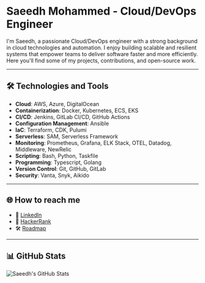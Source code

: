 # Saeedh Mohammed - Cloud/DevOps Engineer

I'm Saeedh, a passionate Cloud/DevOps engineer with a strong background in cloud technologies and automation. I enjoy building scalable and resilient systems that empower teams to deliver software faster and more efficiently. Here you'll find some of my projects, contributions, and open-source work.

---

## 🛠️ Technologies and Tools

- **Cloud**: AWS, Azure, DigitalOcean  
- **Containerization**: Docker, Kubernetes, ECS, EKS  
- **CI/CD**: Jenkins, GitLab CI/CD, GitHub Actions  
- **Configuration Management**: Ansible  
- **IaC**: Terraform, CDK, Pulumi  
- **Serverless**: SAM, Serverless Framework  
- **Monitoring**: Prometheus, Grafana, ELK Stack, OTEL, Datadog, Middleware, NewRelic  
- **Scripting**: Bash, Python, Taskfile  
- **Programming**: Typescript, Golang  
- **Version Control**: Git, GitHub, GitLab  
- **Security**: Vanta, Snyk, Aikido  

---

## 🌐 How to reach me

- 💼 [LinkedIn](www.linkedin.com/in/saeedh-mohammed-3a479b316)  
- 🎯 [HackerRank](https://www.hackerrank.com/profile/saeedhmohd244)  
- 🛠️ [Roadmap](https://roadmap.sh/u/yourprofile)  
---

## 📊 GitHub Stats

![Saeedh's GitHub Stats](https://github-readme-stats.vercel.app/api?username=saeedhmohd244&show_icons=true&theme=radical&hide=stars,issues)

